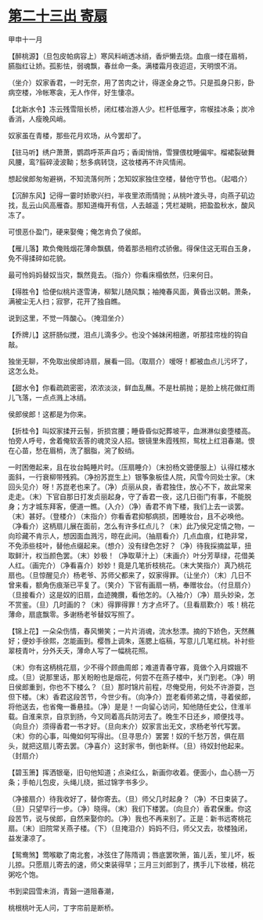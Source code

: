 # [第二十三出 寄扇](http://www.sbkk88.com/mingzhu/gudaicn/taohuashan/200686.html)

甲申十一月

【醉桃源】（旦包皮帕病容上）寒风料峭透冰绡，香炉懒去烧。血痕一缕在眉梢，臙脂红让娇。孤影怯，弱魂飘，春丝命一条。满楼霜月夜迢迢，天明恨不消。

（坐介）奴家香君，一时无奈，用了苦肉之计，得遂全身之节。只是孤身只影，卧病空楼，冷帐寒衾，无人作伴，好生悽凉。

【北新水令】冻云残雪阻长桥，闭红楼冶游人少。栏杆低雁字，帘幙挂冰条；炭冷香消，人瘦晚风峭。

奴家虽在青楼，那些花月欢场，从今罢却了。

【驻马听】绣户萧萧，鹦鹉呼茶声自巧；香闺悄悄，雪狸偎枕睡偏牢。榴裙裂破舞风腰，鸾?翦碎淩波靿；愁多病转饶，这妆楼再不许风情闹。

想起侯郎匆匆避祸，不知流落何所；怎知奴家独住空楼，替他守节也。（起唱介）

【沉醉东风】记得一霎时娇歌兴扫，半夜里浓雨情抛；从桃叶渡头寻，向燕子矶边找，乱云山风高雁杳。那知道梅开有信，人去越遥；凭栏凝眺，把盈盈秋水，酸风冻了。

可恨恶仆盈门，硬来娶俺；俺怎肯负了侯郎。

【雁儿落】欺负俺贱烟花薄命飘颻，倚着那丞相府忒骄傲。得保住这无瑕白玉身，免不得揉碎如花貌。

最可怜妈妈替奴当灾，飘然竟去。（指介）你看床榻依然，归来何日。

【得胜令】恰便似桃片逐雪涛，柳絮儿随风飘；袖掩春风面，黄昏出汉朝。萧条，满被尘无人扫；寂寥，花开了独自瞧。

说到这里，不觉一阵酸心。（掩泪坐介）

【乔牌儿】这肝肠似搅，泪点儿滴多少。也没个姊妹闲相邀，听那挂帘栊的钩自敲。

独坐无聊，不免取出侯郎诗扇，展看一回。（取扇介）嗳呀！都被血点儿污坏了，这怎么处。

【甜水令】你看疏疏密密，浓浓淡淡，鲜血乱蘸。不是杜鹃抛；是脸上桃花做红雨儿飞落，一点点溅上冰绡。

侯郎侯郎！这都是为你来。

【折桂令】叫奴家揉开云髻，折损宫腰；睡昏昏似妃葬坡平，血淋淋似妾堕楼高。怕旁人呼号，舍着俺软丢答的魂灵没人招。银镜里朱霞残照，鸳枕上红泪春潮。恨在心苗，愁在眉梢，洗了胭脂，涴了鲛绡。

一时困倦起来，且在妆台盹睡片时。（压扇睡介）（末扮杨文骢便服上）认得红楼水面斜，一行衰柳带残鸦。（净扮苏崑生上）银筝象板佳人院，风雪今同处士家。（末回头见介）呀！苏崑老也来了。（净）贞丽从良，香君独住，放心不下，故此常来走走。（末）下官自那日打发贞丽起身，守了香君一夜，这几日衙门有事，不能脱身；方才城东拜客，便道一瞧。（入介）（净）香君不肯下楼，我们上去一谈罢。（末）甚好。（登楼介）（末指介）你看香君抑郁病损，困睡妆台，且不必唤他。（净看介）这柄扇儿展在面前，怎么有许多红点儿？（末）此乃侯兄定情之物，一向珍藏不肯示人，想因面血溅污，晾在此间。（抽扇看介）几点血痕，红艳非常，不免添些枝叶，替他点缀起来。（想介）没有绿色怎好？（净）待我採摘盆草，扭取鲜汁，权当颜色罢。（末）妙极！（净取草汁上）（末画介）叶分芳草绿，花借美人红。（画完介）（净看喜介）妙妙！竟是几笔折枝桃花。（末大笑指介）真乃桃花扇也。（旦惊醒见介）杨老爷、苏师父都来了，奴家得罪。（让坐介）（末）几日不曾来看，额角伤痕渐已平复了。（笑介）下官有画扇一柄，奉赠妆台。（付旦扇介）（旦接看介）这是奴的旧扇，血迹腌臢，看他怎的。（入袖介）（净）扇头妙染，怎不赏鉴。（旦）几时画的？（末）得罪得罪！方才点坏了。（旦看扇歎介）咳！桃花薄命，扇底飘零。多谢杨老爷替奴写照了。

【锦上花】一朵朵伤情，春风懒笑；一片片消魂，流水愁漂。摘的下娇色，天然蘸好；便妙手徐熙，怎能画到。樱唇上调朱，莲腮上临稿，写意儿几笔红桃。补衬些翠枝青叶，分外夭夭，薄命人写了一幅桃花照。

（末）你有这柄桃花扇，少不得个顾曲周郎；难道青春守寡，竟做个入月嫦娥不成。（旦）说那里话，那关盼盼也是烟花，何尝不在燕子楼中，关门到老。（净）明日侯郎重到，你也不下楼么？（旦）那时锦片前程，尽俺受用，何处不许游耍，岂但下楼。（末）香君这段苦节，今世少有。（向净介）崑老看师弟之情，寻着侯郎，将他送去，也省俺一番悬挂。（净）是是！一向留心访问，知他随任史公，住淮半载。自淮来京，自京到扬，今又同着高兵防河去了。晚生不日还乡，顺便找寻。（向旦介）须得香君一书才好。（旦向末介）奴家言出无文，求杨老爷代写罢。（末）你的心事，叫俺如何写得出。（旦寻思介）罢罢！奴的千愁万苦，俱在扇头，就把这扇儿寄去罢。（净喜介）这封家书，倒也新样。（旦）待奴封他起来。（封扇介）

【碧玉箫】挥洒银毫，旧句他知道；点染红么，新画你收着。便面小，血心肠一万条；手帕儿包皮，头绳儿绕，抵过锦字书多少。

（净接扇介）待我收好了，替你寄去。（旦）师父几时起身？（净）不日束装了。（旦）只望早行一步。（净）晓得。（末）我们下楼罢。（向旦介）香君保重。你这段苦节，说与侯郎，自然来娶你的。（净）我也不再来别了。正是：新书远寄桃花扇。（末）旧院常关燕子楼。（下）（旦掩泪介）妈妈不归，师父又去，妆楼独闭，益发淒凉了。

【鸳鸯煞】莺喉歇了南北套，冰弦住了陈隋调；唇底罢吹箫，笛儿丢，笙儿坏，板儿掠。只愿扇儿寄去的速，师父束装得早；三月三刘郎到了，携手儿下妆楼，桃花粥吃个饱。

书到梁园雪未消，青谿一道阻春潮，

桃根桃叶无人问，丁字帘前是断桥。

